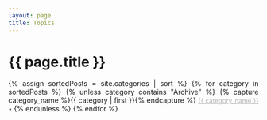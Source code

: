 ```yaml
---
layout: page
title: Topics
---
```


<h1 class="page-title">{{ page.title }}</h1>

<div style="width:100%; text-align:justify" id="archives">

{% assign sortedPosts = site.categories | sort %}
{% for category in sortedPosts %}
    {% unless category contains "Archive" %}
        {% capture category_name %}{{ category | first }}{% endcapture %}
            <a style="color:#B2B2B2; font-size:0.8rem" href="{{ site.baseurl }}/category/{{category_name| slugify}}" class="category-head1">{{ category_name }} </a>
            <span style="color:#515151; font-size:0.8rem">&#8226;</span>
    {% endunless %}
{% endfor %}
